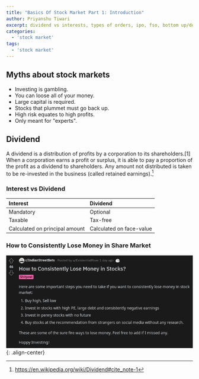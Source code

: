```yaml
---
title: "Basics Of Stock Market Part 1: Introduction"
author: Priyanshu Tiwari
excerpt: dividend vs interests, types of orders, ipo, fso, bottom up/down, promoter, sebi, nifty, sensex
categories:
  - 'stock market'
tags:
  - 'stock market'
---
```


## Myths about stock markets

* Investing is gambling.
* You can loose all of your money.
* Large capital is required.
* Stocks that plummet must go back up.
* High risk equates to high profits.
* Only meant for "experts".

## Dividend

A dividend is a distribution of profits by a corporation to its shareholders.[1] When a corporation earns a profit or surplus, it is able to pay a proportion of the profit as a dividend to shareholders. Any amount not distributed is taken to be re-invested in the business (called retained earnings).[^1]

[^1]: <https://en.wikipedia.org/wiki/Dividend#cite_note-1>


### Interest vs Dividend

| Interest | Dividend |
| :-- | :-- |
| Mandatory | Optional |
| Taxable | Tax-free |
| Calculated on principal amount | Calculated on face-value |

### How to Consistently Lose Money in Share Market

![loading](/images/stock/stock-01.png){: .align-center}